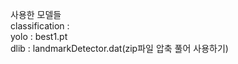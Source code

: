 사용한 모델들<br>
classification : <br>
yolo : best1.pt<br>
dlib : landmarkDetector.dat(zip파일 압축 풀어 사용하기)<br>
